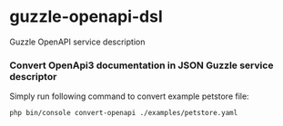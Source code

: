 # guzzle-openapi-dsl
Guzzle OpenAPI service description

### Convert OpenApi3 documentation in JSON Guzzle service descriptor ###

Simply run following command to convert example petstore file:

`php bin/console convert-openapi ./examples/petstore.yaml`
